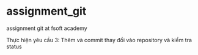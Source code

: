 # assignment_git

assignment git at fsoft academy

Thực hiện yêu cầu 3: Thêm và commit thay đổi vào repository và kiểm tra status

